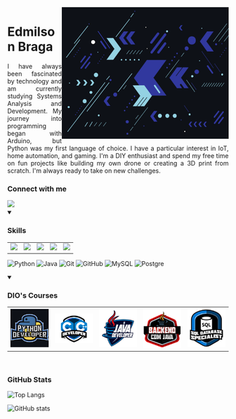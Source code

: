 <img align="right" alt="Developer vector created by storyset - www.freepik.com" height="300" src="https://github.com/d1000so/d1000so/blob/main/fundo.png">
<h1>
	<span>Edmilson Braga</span>
</h1>
	<p align="justify">I have always been fascinated by technology and am currently studying Systems Analysis and Development. My journey into programming began with Arduino, but Python 		was my first language of choice. I have a particular interest in IoT, home automation, and gaming. I'm a DIY enthusiast and spend my free time on fun projects like building my own 		drone or creating a 3D print from scratch. I'm always ready to take on new challenges.
  </p>
<h3 align="left">Connect with me</h3>
  <a href="https://www.linkedin.com/in/edmilson-braga-9b19aa255/" target="_blank">
    <img src="https://img.shields.io/static/v1?message=LINKEDIN&logo=linkedin&labelColor=5c5c5c&color=1182c3&logoColor=white&label=%20&style=plastic" width="140">
  </a>
<br>
<details open>
  <summary>
    <h3 align="left">Skills</h3>
  </summary>
  <table>
    <tr>
      <td>
        <img src="https://img.shields.io/static/v1?message=Python&logo=python&labelColor=5c5c5c&color=1182c3&logoColor=white&label=%20&style=plastic" width="140">
      </td>
      <td>
          <img src="https://img.shields.io/static/v1?message=JavaScript&logo=javascript&labelColor=5c5c5c&color=F7DF1E&logoColor=black&label=%20&style=plastic" width="140">
        </td>
      <td>
          <img src="https://img.shields.io/static/v1?message=Python&logo=python&labelColor=5c5c5c&color=1182c3&logoColor=yellow&label=%20&style=plastic" width="140">
        </td>
        <td>
          <img src="https://img.shields.io/static/v1?message=Python&logo=python&labelColor=5c5c5c&color=1182c3&logoColor=yellow&label=%20&style=plastic" width="140">
        </td>
        <td>
          <img src="https://img.shields.io/static/v1?message=Python&logo=python&labelColor=5c5c5c&color=1182c3&logoColor=yellow&label=%20&style=plastic" width="140">
        </td>
      </tr>
    </table>



![Python](https://img.shields.io/static/v1?message=Python&logo=python&labelColor=5c5c5c&color=1182c3&logoColor=yellow&label=%20&style=plastic)
![Java](https://img.shields.io/static/v1?message=JAVA&logo=openJDK&labelColor=5c5c5c&color=1182c3&logoColor=orange&label=%20&style=plastic)
![Git](https://img.shields.io/static/v1?message=Git&logo=git&labelColor=5c5c5c&color=1182c3&logoColor=red&label=%20&style=plastic)
![GitHub](https://img.shields.io/static/v1?message=GitHub&logo=github&labelColor=5c5c5c&color=1182c3&logoColor=white&label=%20&style=plastic)
![MySQL](https://img.shields.io/static/v1?message=MySQL&logo=MySQL&labelColor=5c5c5c&color=1182c3&logoColor=white&label=%20&style=plastic)
![Postgre](https://img.shields.io/static/v1?message=PostegreSQL&logo=postgresql&labelColor=5c5c5c&color=1182c3&logoColor=white&label=%20&style=plastic)

</details>
<details open>
  <summary>
    <h3 align="left">DIO's Courses</h3>
  </summary>
    <table>
      <tr>
        <td align="center">
          <img src="https://github.com/d1000so/trilha-python-dio/blob/main/python-developer.png" width="140" alt="Python Developer Image 1">
        </td>
        <td align="center">
          <img src="https://github.com/d1000so/trilha-python-dio/blob/main/c.png" width="140" alt="Python Developer Image 2">
        </td>
        <td align="center">
          <img src="https://github.com/d1000so/trilha-python-dio/blob/main/java.png" width="140" alt="Python Developer Image 2">
        </td>
        <td align="center">
          <img src="https://github.com/d1000so/trilha-python-dio/blob/main/back.png" width="140" alt="Python Developer Image 2">
        </td>
        <td align="center">
          <img src="https://github.com/d1000so/trilha-python-dio/blob/main/sql.png" width="140" alt="Python Developer Image 2">
        </td>
      </tr>
    </table>
</details>
<br>

<h3 align="left">GitHub Stats</h3>

![Top Langs](https://github-readme-stats-git-masterrstaa-rickstaa.vercel.app/api/top-langs/?username=d1000so&layout=compact&border_color=444444)

![GitHub stats](https://github-readme-stats-git-masterrstaa-rickstaa.vercel.app/api?username=d1000so&hide_title=true&show_icons=true&include_all_commits=false&count_private=true&line_height=25&hide=issues&border_radius=3&border_color=444444&icon_color=30AADC)
